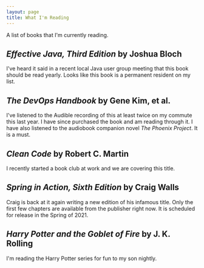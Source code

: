 ```yaml
---
layout: page
title: What I'm Reading
---
```


A list of books that I'm currently reading.

## *Effective Java, Third Edition* by Joshua Bloch
I've heard it said in a recent local Java user group meeting that this book should be read yearly. Looks like this book is a permanent resident on my list.

## *The DevOps Handbook* by Gene Kim, et al.
I've listened to the Audible recording of this at least twice on my commute this last year. I have since purchased the book and am reading through it. I have also listened to the audiobook companion novel *The Phoenix Project*. It is a must.

## *Clean Code* by Robert C. Martin
I recently started a book club at work and we are covering this title.

## *Spring in Action, Sixth Edition* by Craig Walls
Craig is back at it again writing a new edition of his infamous title. Only the first few chapters are available from the publisher right now. It is scheduled for release in the Spring of 2021.

## *Harry Potter and the Goblet of Fire* by J. K. Rolling
I'm reading the Harry Potter series for fun to my son nightly.
